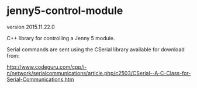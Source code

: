 # jenny5-control-module
version 2015.11.22.0

C++ library for controlling a Jenny 5 module.

Serial commands are sent using the CSerial library available for download from:

http://www.codeguru.com/cpp/i-n/network/serialcommunications/article.php/c2503/CSerial--A-C-Class-for-Serial-Communications.htm

